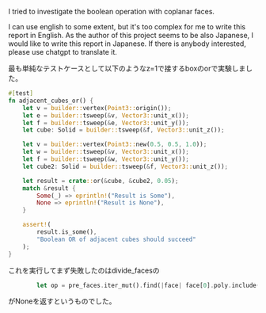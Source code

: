 I tried to investigate the boolean operation with coplanar faces.



I can use english to some extent, but it's too complex for me to write this report in English. As the author of this project seems to be also Japanese, I would like to write this report in Japanese. If there is anybody interested, please use chatgpt to translate it.



最も単純なテストケースとして以下のようなz=1で接するboxのorで実験しました。

```rust
#[test]
fn adjacent_cubes_or() {
    let v = builder::vertex(Point3::origin());
    let e = builder::tsweep(&v, Vector3::unit_x());
    let f = builder::tsweep(&e, Vector3::unit_y());
    let cube: Solid = builder::tsweep(&f, Vector3::unit_z());

    let v = builder::vertex(Point3::new(0.5, 0.5, 1.0));
    let w = builder::tsweep(&v, Vector3::unit_x());
    let f = builder::tsweep(&w, Vector3::unit_y());
    let cube2: Solid = builder::tsweep(&f, Vector3::unit_z());

    let result = crate::or(&cube, &cube2, 0.05);
    match &result {
        Some(_) => eprintln!("Result is Some"),
        None => eprintln!("Result is None"),
    }

    assert!(
        result.is_some(),
        "Boolean OR of adjacent cubes should succeed"
    );
}
```

これを実行してまず失敗したのはdivide_facesの
```rust
        let op = pre_faces.iter_mut().find(|face| face[0].poly.include(pt))?;
```
がNoneを返すというものでした。


